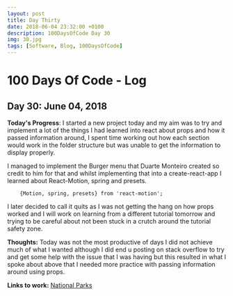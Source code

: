 ```yaml
---
layout: post
title: Day Thirty
date: 2018-06-04 23:32:00 +0100
description: 100DaysOfCode Day 30
img: 30.jpg
tags: [Software, Blog, 100DaysOfCode]
---
```


# 100 Days Of Code - Log

## Day 30: June 04, 2018

**Today's Progress**: I started a new project today and my aim was to try and implement a lot of the things I had learned into react about props and how it passed information around, I spent time working out how each section would work in the folder structure but was unable to get the information to display properly.

I managed to implement the Burger menu that Duarte Monteiro created so credit to him for that and whilst implementing that into a create-react-app I learned about React-Motion, spring and presets.

        {Motion, spring, presets} from 'react-motion'; 

I later decided to call it quits as I was not getting the hang on how props worked and I will work on learning from a different tutorial tomorrow and trying to be careful about not been stuck in a crutch around the tutorial safety zone.
  
**Thoughts:** Today was not the most productive of days I did not achieve much of what I wanted although I did end u posting on stack overflow to try and get some help with the issue that I was having but this resulted in what I spoke about above that I needed more practice with passing information around using props.


**Links to work:** 
[National Parks](https://github.com/NathanScott85/national-parks/commits/master)






